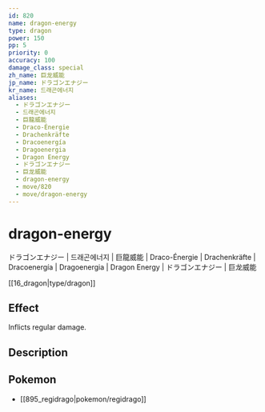 ```yaml
---
id: 820
name: dragon-energy
type: dragon
power: 150
pp: 5
priority: 0
accuracy: 100
damage_class: special
zh_name: 巨龙威能
jp_name: ドラゴンエナジー
kr_name: 드래곤에너지
aliases:
  - ドラゴンエナジー
  - 드래곤에너지
  - 巨龍威能
  - Draco-Énergie
  - Drachenkräfte
  - Dracoenergía
  - Dragoenergia
  - Dragon Energy
  - ドラゴンエナジー
  - 巨龙威能
  - dragon-energy
  - move/820
  - move/dragon-energy
---
```

# dragon-energy
    
ドラゴンエナジー | 드래곤에너지 | 巨龍威能 | Draco-Énergie | Drachenkräfte | Dracoenergía | Dragoenergia | Dragon Energy | ドラゴンエナジー | 巨龙威能

[[16_dragon|type/dragon]]

## Effect

Inflicts regular damage.

## Description



## Pokemon

- [[895_regidrago|pokemon/regidrago]]

